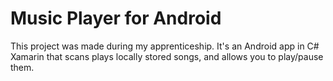 # Music Player for Android
This project was made during my apprenticeship. It's an Android app in C# Xamarin that scans plays locally stored songs, and allows you to play/pause them.
